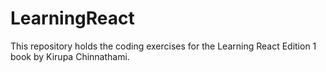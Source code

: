 # LearningReact
This repository holds the coding exercises for the Learning React Edition 1 book by Kirupa Chinnathami.
